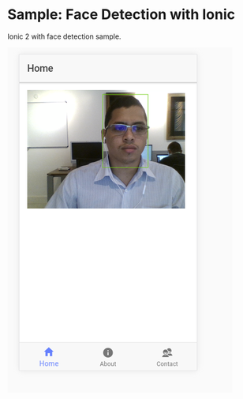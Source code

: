 # Sample: Face Detection with Ionic

Ionic 2 with face detection sample.

![sample](./src/assets/imgs/example.png)